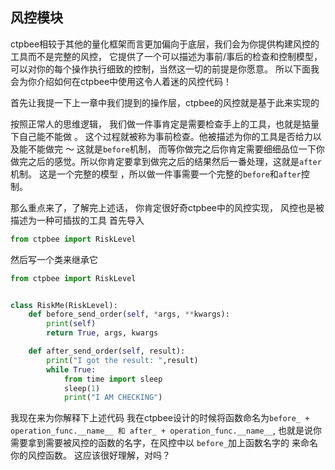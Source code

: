## 风控模块

ctpbee相较于其他的量化框架而言更加偏向于底层，我们会为你提供构建风控的工具而不是完整的风控，
它提供了一个可以描述为事前/事后的检查和控制模型，可以对你的每个操作执行细致的控制，当然这一切的前提是你愿意。
所以下面我会为你介绍如何在ctpbee中使用这令人着迷的风控代码！ 

首先让我提一下上一章中我们提到的操作层，ctpbee的风控就是基于此来实现的 

按照正常人的思维逻辑， 我们做一件事肯定是需要检查手上的工具，也就是掂量下自己能不能做 。
这个过程就被称为事前检查。他被描述为你的工具是否给力以及能不能做完 ～ 这就是`before`机制，
而等你做完之后你肯定需要细细品位一下你做完之后的感觉。所以你肯定要拿到做完之后的结果然后一番处理，这就是`after`机制。
这是一个完整的模型 ，所以做一件事需要一个完整的`before`和`after`控制。

那么重点来了，了解完上述话， 你肯定很好奇ctpbee中的风控实现， 风控也是被描述为一种可插拔的工具
首先导入
```python
from ctpbee import RiskLevel
```
然后写一个类来继承它
```python
from ctpbee import RiskLevel


class RiskMe(RiskLevel):
    def before_send_order(self, *args, **kwargs):
        print(self)
        return True, args, kwargs

    def after_send_order(self, result):
        print("I got the result: ",result)
        while True:
            from time import sleep
            sleep(1)
            print("I AM CHECKING")
```
我现在来为你解释下上述代码
我在ctpbee设计的时候将函数命名为`before_ + operation_func.__name__ 和 after_ + operation_func.__name__`,
也就是说你需要拿到需要被风控的函数的名字，在风控中以 `before_`加上函数名字的 来命名你的风控函数。 这应该很好理解，对吗？

